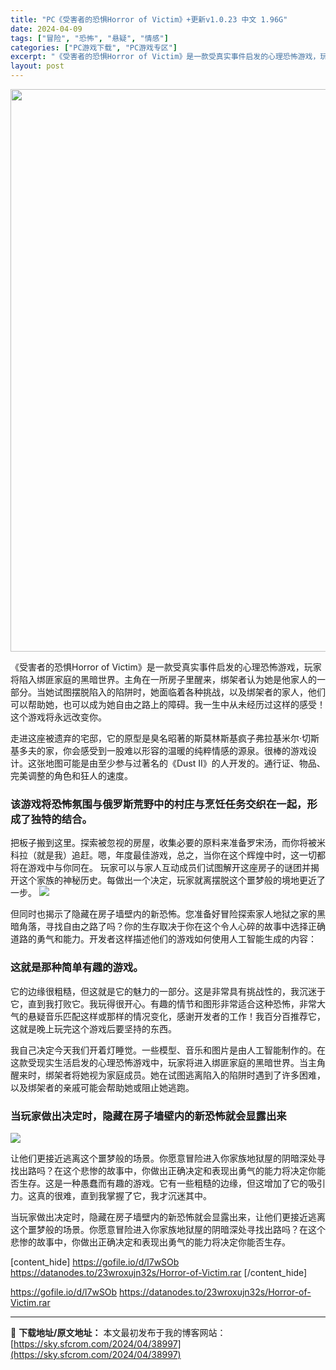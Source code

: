 ```yaml
---
title: "PC《受害者的恐惧Horror of Victim》+更新v1.0.23 中文 1.96G"
date: 2024-04-09
tags: ["冒险", "恐怖", "悬疑", "情感"]
categories: ["PC游戏下载", "PC游戏专区"]
excerpt: "《受害者的恐惧Horror of Victim》是一款受真实事件启发的心理恐怖游戏，玩家将陷入绑匪家庭的黑暗世界。主角在一所房子里醒来，绑架者认为她是他家人的一部分。当她试图摆脱陷入的陷阱时，她面临着各种挑战，以及绑架者的家人，他们可以帮助她，也可以成为她自由之路上的障碍。我一生中从未经历过这样的感&hellip;"
layout: post
---
```


<img class="size-full wp-image-38998 aligncenter" src="https://sky.sfcrom.com/wp-content/uploads/2024/04/2024040823591979.webp" alt="" width="600" height="900" />

《受害者的恐惧Horror of Victim》是一款受真实事件启发的心理恐怖游戏，玩家将陷入绑匪家庭的黑暗世界。主角在一所房子里醒来，绑架者认为她是他家人的一部分。当她试图摆脱陷入的陷阱时，她面临着各种挑战，以及绑架者的家人，他们可以帮助她，也可以成为她自由之路上的障碍。我一生中从未经历过这样的感受！这个游戏将永远改变你。

走进这座被遗弃的宅邸，它的原型是臭名昭著的斯莫林斯基疯子弗拉基米尔·切斯基多夫的家，你会感受到一股难以形容的温暖的纯粹情感的源泉。很棒的游戏设计。这张地图可能是由至少参与过著名的《Dust II》的人开发的。通行证、物品、完美调整的角色和狂人的速度。
<h3>该游戏将恐怖氛围与俄罗斯荒野中的村庄与烹饪任务交织在一起，形成了独特的结合。</h3>
把板子搬到这里。探索被忽视的房屋，收集必要的原料来准备罗宋汤，而你将被米科拉（就是我）追赶。嗯，年度最佳游戏，总之，当你在这个辉煌中时，这一切都将在游戏中与你同在。 玩家可以与家人互动成员们试图解开这座房子的谜团并揭开这个家族的神秘历史。每做出一个决定，玩家就离摆脱这个噩梦般的境地更近了一步。

<img src="https://sky.sfcrom.com/wp-content/uploads/2024/04/20240409080142-a6348.jpeg" />

但同时也揭示了隐藏在房子墙壁内的新恐怖。您准备好冒险探索家人地狱之家的黑暗角落，寻找自由之路了吗？你的生存取决于你在这个令人心碎的故事中选择正确道路的勇气和能力。开发者这样描述他们的游戏如何使用人工智能生成的内容：
<h3>这就是那种简单有趣的游戏。</h3>
它的边缘很粗糙，但这就是它的魅力的一部分。这是非常具有挑战性的，我沉迷于它，直到我打败它。我玩得很开心。有趣的情节和图形非常适合这种恐怖，非常大气的悬疑音乐匹配这样或那样的情况变化，感谢开发者的工作！我百分百推荐它，这就是晚上玩完这个游戏后要坚持的东西。

我自己决定今天我们开着灯睡觉。一些模型、音乐和图片是由人工智能制作的。在这款受现实生活启发的心理恐怖游戏中，玩家将进入绑匪家庭的黑暗世界。当主角醒来时，绑架者将她视为家庭成员。她在试图逃离陷入的陷阱时遇到了许多困难，以及绑架者的亲戚可能会帮助她或阻止她逃跑。
<h3>当玩家做出决定时，隐藏在房子墙壁内的新恐怖就会显露出来</h3>
<img src="https://sky.sfcrom.com/wp-content/uploads/2024/04/20240409080146-93fb7.jpeg" />

让他们更接近逃离这个噩梦般的场景。你愿意冒险进入你家族地狱屋的阴暗深处寻找出路吗？在这个悲惨的故事中，你做出正确决定和表现出勇气的能力将决定你能否生存。这是一种愚蠢而有趣的游戏。它有一些粗糙的边缘，但这增加了它的吸引力。这真的很难，直到我掌握了它，我才沉迷其中。

当玩家做出决定时，隐藏在房子墙壁内的新恐怖就会显露出来，让他们更接近逃离这个噩梦般的场景。你愿意冒险进入你家族地狱屋的阴暗深处寻找出路吗？在这个悲惨的故事中，你做出正确决定和表现出勇气的能力将决定你能否生存。

[content_hide]
https://gofile.io/d/l7wSOb
https://datanodes.to/23wroxujn32s/Horror-of-Victim.rar
[/content_hide]

<!--wechatfans start-->
https://gofile.io/d/l7wSOb
https://datanodes.to/23wroxujn32s/Horror-of-Victim.rar
<!--wechatfans end-->

---
📖 **下载地址/原文地址：** 本文最初发布于我的博客网站：[https://sky.sfcrom.com/2024/04/38997](https://sky.sfcrom.com/2024/04/38997)
